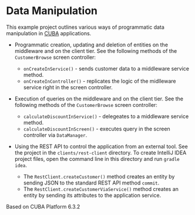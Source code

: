 # Data Manipulation

This example project outlines various ways of programmatic data manipulation in [CUBA](https://www.cuba-platform.com) applications.

- Programmatic creation, updating and deletion of entities on the middleware and on the client tier. See the following methods of the `CustomerBrowse` screen controller:
    - `onCreateInService()` - sends customer data to a middleware service method.
    - `onCreateInController()` - replicates the logic of the midlleware service right in the screen controller.

- Execution of queries on the middleware and on the client tier. See the following methods of the `CustomerBrowse` screen controller:
    - `calculateDiscountInService()` - delegeates to a middleware service method.
    - `calculateDiscountInScreen()` - executes query in the screen controller via `DataManager`.

- Using the REST API to control the application from an external tool. See the project in the `clients/rest-client` directory. To create IntelliJ IDEA project files, open the command line in this directory and run `gradle idea`.
    - The `RestClient.createCustomer()` method creates an entity by sending JSON to the standard REST API method `commit`.
    - The `RestClient.createCustomerViaService()` method creates an entity by sending its attributes to the application service.

Based on CUBA Platform 6.3.2